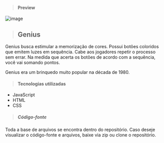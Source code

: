 > #### Preview 

![image](https://user-images.githubusercontent.com/91498761/139593940-bfa57771-fa89-45d8-bb09-b5820e76f90e.png)

> ## Genius

Genius busca estimular a memorização de cores. Possui botões coloridos que emitem luzes em sequência. Cabe aos jogadores repetir o processo sem errar. Na medida que acerta os botões de acordo com a sequência, você vai somando pontos.

Genius era um brinquedo muito popular na década de 1980.

> #### Tecnologias utilizadas

- JavaScript
- HTML
- CSS

> ##### Código-fonte

Toda a base de arquivos se encontra dentro do repositório. Caso deseje visualizar o código-fonte e arquivos, baixe via zip ou clone o repositório.
